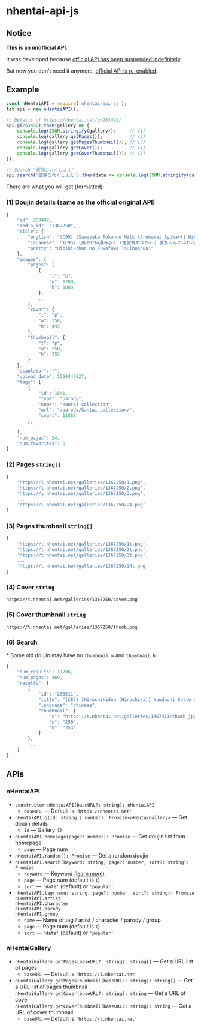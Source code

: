 # nhentai-api-js

## Notice

**This is an unofficial API.**

It was developed because [official API has been suspended indefinitely](https://twitter.com/fuckmaou/status/1084550608097603585).

But now you don't need it anymore, [official API is re-enabled](https://twitter.com/fuckmaou/status/1113868849500303363).

## Example

```javascript
const nHentaiAPI = require('nhentai-api-js');
let api = new nHentaiAPI();

// Details of https://nhentai.net/g/263492/
api.g(263492).then(gallery => {
    console.log(JSON.stringify(gallery));     // (1)
    console.log(gallery.getPages());          // (2)
    console.log(gallery.getPagesThumbnail()); // (3)
    console.log(gallery.getCover());          // (4)
    console.log(gallery.getCoverThumbnail()); // (5)
});

// Search "艦隊これくしょん"
api.search('艦隊これくしょん').then(data => console.log(JSON.stringify(data))); // (6)
```

There are what you will get (formatted):

### (1) Doujin details (same as the official original API)

```javascript
{
    "id": 263492,
    "media_id": "1367250",
    "title": {
        "english": "(C95) [Sawayaka Tokunou Milk (Arumamai Ayuka+)] Hibiki-chan no Fuwafuwa Tsuihoshuu! (Kantai Collection -KanColle-) [Chinese] [山樱汉化]",
        "japanese": "(C95) [爽やか特濃みるく (在誠舞あゆか+)] 響ちゃんのふわふわ追補習! (艦隊これくしょん -艦これ-) [中国翻訳]",
        "pretty": "Hibiki-chan no Fuwafuwa Tsuihoshuu!"
    },
    "images": {
        "pages": [
            {
                "t": "p",
                "w": 1280,
                "h": 1803
            },
            ...
        ],
        "cover": {
            "t": "p",
            "w": 350,
            "h": 493
        },
        "thumbnail": {
            "t": "p",
            "w": 250,
            "h": 352
        }
    },
    "scanlator": "",
    "upload_date": 1550445627,
    "tags": [
        {
            "id": 1841,
            "type": "parody",
            "name": "kantai collection",
            "url": "/parody/kantai-collection/",
            "count": 11888
        },
        ...
    ],
    "num_pages": 24,
    "num_favorites": 0
}
```

### (2) Pages `string[]`

```javascript
[
    'https://i.nhentai.net/galleries/1367250/1.png',
    'https://i.nhentai.net/galleries/1367250/2.png',
    'https://i.nhentai.net/galleries/1367250/3.png',
    ...
    'https://i.nhentai.net/galleries/1367250/24.png'
]
```

### (3) Pages thumbnail `string[]`

```javascript
[
    'https://t.nhentai.net/galleries/1367250/1t.png',
    'https://t.nhentai.net/galleries/1367250/2t.png',
    'https://t.nhentai.net/galleries/1367250/3t.png',
    ...
    'https://t.nhentai.net/galleries/1367250/24t.png'
]
```

### (4) Cover `string`

```text
https://t.nhentai.net/galleries/1367250/cover.png
```

### (5) Cover thumbnail `string`

```text
https://t.nhentai.net/galleries/1367250/thumb.png
```

### (6) Search

\* Some old doujin may have no `thumbnail.w` and `thumbnail.h`

```javascript
{
    "num_results": 11706,
    "num_pages": 469,
    "results": [
        {
            "id": "263511",
            "title": "(C87) [Hiroshikidou (Hiroshiki)] Yuudachi Satte Hi ga Shizumu (Kantai Collection -KanColle-)[Chinese][基德漢化組]",
            "language": "chinese",
            "thumbnail": {
                "s": "https://t.nhentai.net/galleries/1367411/thumb.jpg",
                "w": "250",
                "h": "353"
            }
        },
        ...
    ]
}
```

## APIs

### nHentaiAPI

- `constructor nHentaiAPI(baseURL?: string): nHentaiAPI`
  - `baseURL` — Default is `'https://nhentai.net'`
- `nHentaiAPI.g(id: string | number): Promise<nHentaiGallery>` — Get doujin details
  - `id` — Gallery ID
- `nHentaiAPI.homepage(page?: number): Promise` — Get doujin list from homepage
  - `page` — Page num
- `nHentaiAPI.random(): Promise` — Get a random doujin
- `nHentaiAPI.search(keyword: string, page?: number, sort?: string): Promise`  
  - `keyword` — Keyword [(learn more)](https://nhentai.net/info/)
  - `page` — Page num (default is `1`)
  - `sort` — `'date'` (default) or `'popular'`
- `nHentaiAPI.tag(name: string, page?: number, sort?: string): Promise`  
  `nHentaiAPI.artist`  
  `nHentaiAPI.character`  
  `nHentaiAPI.parody`  
  `nHentaiAPI.group`
  - `name` — Name of tag / artist / character / parody / group
  - `page` — Page num (default is `1`)
  - `sort` — `'date'` (default) or `'popular'`

### nHentaiGallery

- `nHentaiGallery.getPages(baseURL?: string): string[]` — Get a URL list of pages
  - `baseURL` — Default is `'https://i.nhentai.net'`
- `nHentaiGallery.getPagesThumbnail(baseURL?: string): string[]` — Get a URL list of pages thumbnail  
  `nHentaiGallery.getCover(baseURL?: string): string` — Get a URL of cover  
  `nHentaiGallery.getCoverThumbnail(baseURL?: string): string` — Get a URL of cover thumbnail
  - `baseURL` — Default is `'https://t.nhentai.net'`

